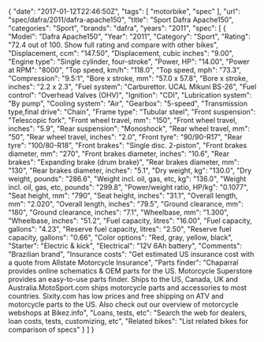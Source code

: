 {
    "date": "2017-01-12T22:46:50Z",
    "tags": [
        "motorbike",
        "spec"
    ],
    "url": "spec\/dafra\/2011\/dafra-apache150",
    "title": "Sport Dafra Apache150",
    "categories": "Sport",
    "brands": "dafra",
    "years": "2011",
    "spec": [
        {
            "Model": "Dafra Apache150",
            "Year": "2011",
            "Category": "Sport",
            "Rating": "72.4 out of 100. Show full rating and compare with other bikes",
            "Displacement, ccm": "147.50",
            "Displacement, cubic inches": "9.00",
            "Engine type": "Single cylinder, four-stroke",
            "Power, HP": "14.00",
            "Power at RPM": "8000",
            "Top speed, km\/h": "118.0",
            "Top speed, mph": "73.3",
            "Compression": "9.5:1",
            "Bore x stroke, mm": "57.0 x 57.8",
            "Bore x stroke, inches": "2.2 x 2.3",
            "Fuel system": "Carburettor. UCAL Mikuni BS-26",
            "Fuel control": "Overhead Valves (OHV)",
            "Ignition": "CDI",
            "Lubrication system": "By pump",
            "Cooling system": "Air",
            "Gearbox": "5-speed",
            "Transmission type,final drive": "Chain",
            "Frame type": "Tubular steel",
            "Front suspension": "Telescopic fork",
            "Front wheel travel, mm": "150",
            "Front wheel travel, inches": "5.9",
            "Rear suspension": "Monoshock",
            "Rear wheel travel, mm": "50",
            "Rear wheel travel, inches": "2.0",
            "Front tyre": "90\/90-R17",
            "Rear tyre": "100\/80-R18",
            "Front brakes": "Single disc. 2-piston",
            "Front brakes diameter, mm": "270",
            "Front brakes diameter, inches": "10.6",
            "Rear brakes": "Expanding brake (drum brake)",
            "Rear brakes diameter, mm": "130",
            "Rear brakes diameter, inches": "5.1",
            "Dry weight, kg": "130.0",
            "Dry weight, pounds": "286.6",
            "Weight incl. oil, gas, etc, kg": "136.0",
            "Weight incl. oil, gas, etc, pounds": "299.8",
            "Power\/weight ratio, HP\/kg": "0.1077",
            "Seat height, mm": "790",
            "Seat height, inches": "31.1",
            "Overall length, mm": "2.020",
            "Overall length, inches": "79.5",
            "Ground clearance, mm": "180",
            "Ground clearance, inches": "7.1",
            "Wheelbase, mm": "1.300",
            "Wheelbase, inches": "51.2",
            "Fuel capacity, litres": "16.00",
            "Fuel capacity, gallons": "4.23",
            "Reserve fuel capacity, litres": "2.50",
            "Reserve fuel capacity, gallons": "0.66",
            "Color options": "Red, gray, yellow, black",
            "Starter": "Electric & kick",
            "Electrical": "12V 6Ah battery",
            "Comments": "Brazilian brand",
            "Insurance costs": "Get estimated US insurance cost with a quote from Allstate Motorcycle Insurance",
            "Parts finder": "Chaparral provides online schematics & OEM parts for the US.   Motorcycle Superstore provides an easy-to-use parts finder. Ships to the US, Canada, UK and Australia.MotoSport.com ships motorcycle parts and accessories to most countries.    Sixity.com has low prices and free shipping on ATV and motorcycle parts to the US. Also check out our overview of motorcycle webshops at Bikez.info",
            "Loans, tests, etc": "Search the web for dealers, loan costs, tests, customizing, etc",
            "Related bikes": "List related bikes for comparison of specs"
        }
    ]
}